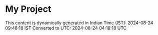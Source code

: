 # My Project

This content is dynamically generated in Indian Time (IST): 2024-08-24 09:48:18 IST
Converted to UTC: 2024-08-24 04:18:18 UTC
